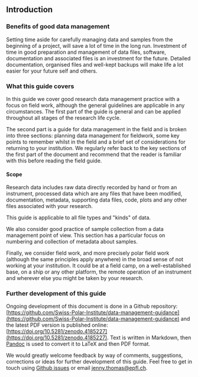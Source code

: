 
## Introduction

### Benefits of good data management

Setting time aside for carefully managing data and samples from the beginning of a project, will save a lot of time in the long run. Investment of time in good preparation and management of data files, software, documentation and associated files is an investment for the future. Detailed documentation, organised files and well-kept backups will make life a lot easier for your future self and others.

### What this guide covers

In this guide we cover good research data management practice with a focus on field work, although the general guidelines are applicable in any circumstances. The first part of the guide is general and can be applied throughout all stages of the research life cycle. 

The second part is a guide for data management in the field and is broken into three sections: planning data management for fieldwork, some key points to remember whilst in the field and a brief set of considerations for returning to your institution. We regularly refer back to the key sections of the first part of the document and recommend that the reader is familiar with this before reading the field guide.

#### Scope

Research data includes raw data directly recorded by hand or from an instrument, processed data which are any files that have been modified, documentation, metadata, supporting data files, code, plots and any other files associated with your research. 

This guide is applicable to all file types and "kinds" of data. 

We also consider good practice of sample collection from a data management point of view. This section has a particular focus on numbering and collection of metadata about samples.

Finally, we consider field work, and more precisely polar field work (although the same principles apply anywhere) in the broad sense of not working at your institution. It could be at a field camp, on a well-established base, on a ship or any other platform, the remote operation of an instrument and wherever else you might be taken by your research.

### Further development of this guide

Ongoing development of this document is done in a Github repository: [https://github.com/Swiss-Polar-Institute/data-management-guidance](https://github.com/Swiss-Polar-Institute/data-management-guidance) and the latest PDF version is published online: [https://doi.org/10.5281/zenodo.4185227](https://doi.org/10.5281/zenodo.4185227). Text is written in Markdown, then [Pandoc](https://pandoc.org/MANUAL.html) is used to convert it to LaTeX and then PDF format. 

We would greatly welcome feedback by way of comments, suggestions, corrections or ideas for further development of this guide.  Feel free to get in touch using [Github issues](https://github.com/Swiss-Polar-Institute/data-management-guidance/issues) or email [jenny.thomas@epfl.ch](mailto:jenny.thomas@epfl.ch).